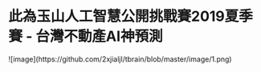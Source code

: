 <h1>此為玉山人工智慧公開挑戰賽2019夏季賽 - 台灣不動產AI神預測<br></h1>
![image](https://github.com/2xjialjl/tbrain/blob/master/image/1.png)
